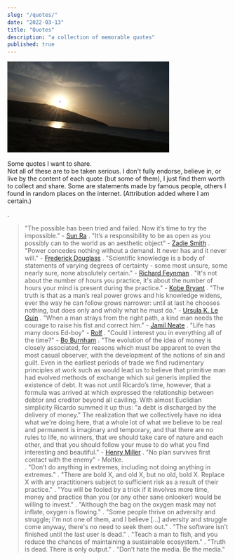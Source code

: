 ```yaml
---
slug: "/quotes/"
date: "2022-03-13"
title: "Quotes"
description: "a collection of memorable quotes"
published: true
---
```


![](../../images/sunrise.png)

Some quotes I want to share.  
Not all of these are to be taken serious. I don't fully endorse, believe in, or live by the content of each quote (but some of them), I just find them worth to collect and share. Some are statements made by famous people, others I found in random places on the internet. (Attribution added where I am certain.)

.
>"The possible has been tried and failed. Now it’s time to try the impossible." - [Sun Ra](https://en.wikipedia.org/wiki/Sun_Ra)
.
>"It’s a responsibility to be as open as you possibly can to the world as an aesthetic object" - [Zadie Smith](https://en.wikipedia.org/wiki/Zadie_Smith)
.
>"Power concedes nothing without a demand. It never has and it never will." - [Frederick Douglass](https://en.wikipedia.org/wiki/Frederick_Douglass)
.
>"Scientific knowledge is a body of statements of varying degrees of certainty - some most unsure, some nearly sure, none absolutely certain." - [Richard Feynman](https://en.wikipedia.org/wiki/Richard_Feynman)
.
>"It's not about the number of hours you practice, it's about the number of hours your mind is present during the practice." - [Kobe Bryant](https://en.wikipedia.org/wiki/Kobe_Bryant)
.
>"The truth is that as a man’s real power grows and his knowledge widens, ever the way he can follow grows narrower: until at last he chooses nothing, but does only and wholly what he must do." - [Ursula K. Le Guin](https://en.wikipedia.org/wiki/Ursula_K._Le_Guin)
.
>"When a man strays from the right path, a kind man needs the courage to raise his fist and correct him." - [Jamil Neate](https://gundam.fandom.com/wiki/Jamil_Neate)
.
>"Life has many doors Ed-boy" - [Rolf](https://ed.fandom.com/wiki/Rolf)
.
>"Could I interest you in everything all of the time?" - [Bo Burnham](https://www.youtube.com/watch?v=8NJDMV9hJxc)
.
>"The evolution of the idea of money is closely associated, for reasons which must be apparent to even the most casual observer, with the development of the notions of sin and guilt. Even in the earliest periods of trade we find rudimentary principles at work such as would lead us to believe that primitive man had evolved methods of exchange which sui generis implied the existence of debt. It was not until Ricardo’s time, however, that a formula was arrived at which expressed the relationship between debtor and creditor beyond all caviling. With almost Euclidian simplicity Ricardo summed it up thus: "a debt is discharged by the delivery of money." The realization that we collectively have no idea what we're doing here, that a whole lot of what we believe to be real and permanent is imaginary and temporary, and that there are no rules to life, no winners, that we should take care of nature and each other, and that you should follow your muse to do what you find interesting and beautiful." - [Henry Miller](https://en.wikipedia.org/wiki/Henry_Miller)
.
>"No plan survives first contact with the enemy" - Moltke.  
.
>"Don’t do anything in extremes, including not doing anything in extremes."
.
>"There are bold X, and old X, but no old, bold X. Replace X with any practitioners subject to sufficient risk as a result of their practice."
.
>"You will be fooled by a trick if it involves more time, money and practice than you (or any other sane onlooker) would be willing to invest."
.
>"Although the bag on the oxygen mask may not inflate, oxygen is flowing."
.
>"Some people thrive on adversity and struggle; I'm not one of them, and I believe [...] adversity and struggle come anyway, there's no need to seek them out."
.
>"The software isn’t finished until the last user is dead."
.
>"Teach a man to fish, and you reduce the chances of maintaining a sustainable ecosystem."
.
>"Truth is dead. There is only output."
.
>"Don’t hate the media. Be the media."
